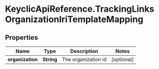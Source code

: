 # KeyclicApiReference.TrackingLinksOrganizationIriTemplateMapping

## Properties
Name | Type | Description | Notes
------------ | ------------- | ------------- | -------------
**organization** | **String** | The organization id | [optional] 


